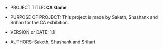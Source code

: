 
- PROJECT TITLE:
**CA Game**

- PURPOSE OF PROJECT: 
This project is made by Saketh, Shashank and Srihari for the CA exhibition. 

- VERSION or DATE: 1.1 
- AUTHORS: Saketh, Shashank and Srihari

